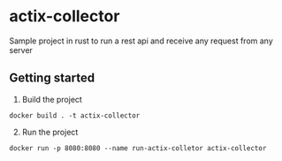 # actix-collector

Sample project in rust to run a rest api and receive any request from any server

## Getting started

1. Build the project

```shell
docker build . -t actix-collector
```

2. Run the project

```shell
docker run -p 8080:8080 --name run-actix-colletor actix-collector
```


